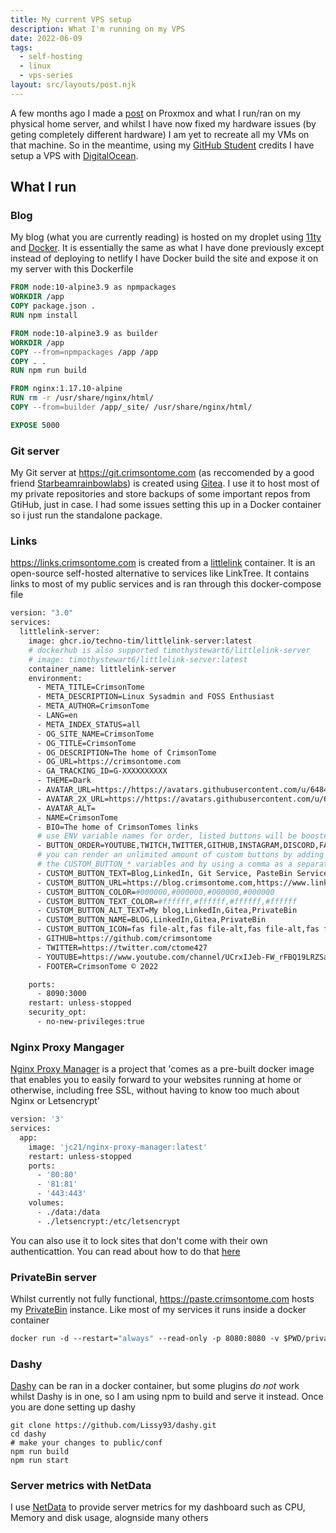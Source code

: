 ```yaml
---
title: My current VPS setup
description: What I'm running on my VPS
date: 2022-06-09
tags:
  - self-hosting
  - linux
  - vps-series
layout: src/layouts/post.njk
---
```


A few months ago I made a [post](https://blog.crimsontome.com/posts/PVE/) on Proxmox and what I run/ran on my physical home server, and whilst I have now fixed my hardware issues (by geting completely different hardware) I am yet to recreate all my VMs on that machine. So in the meantime, using my [GitHub Student](https://education.github.com/pack) credits I have setup a VPS with [DigitalOcean](https://www.digitalocean.com/products/droplets).

## What I run

### Blog

My blog (what you are currently reading) is hosted on my droplet using [11ty](https://www.11ty.dev/) and [Docker](https://www.docker.com/). It is essentially the same as what I have done previously except instead of deploying to netlify I have Docker build the site and expose it on my server with this Dockerfile

```dockerfile
FROM node:10-alpine3.9 as npmpackages
WORKDIR /app
COPY package.json .
RUN npm install

FROM node:10-alpine3.9 as builder
WORKDIR /app
COPY --from=npmpackages /app /app
COPY . .
RUN npm run build

FROM nginx:1.17.10-alpine
RUN rm -r /usr/share/nginx/html/
COPY --from=builder /app/_site/ /usr/share/nginx/html/

EXPOSE 5000
```

### Git server

My Git server at https://git.crimsontome.com (as reccomended by a good friend [Starbeamrainbowlabs](https://starbeamrainbowlabs.com/)) is created using [Gitea](https://gitea.io/en-us/). I use it to host most of my private repositories and store backups of some important repos from GtiHub, just in case. I had some issues setting this up in a Docker container so i just run the standalone package.

### Links

https://links.crimsontome.com is created from a [littlelink](https://github.com/techno-tim/littlelink-server) container. It is an open-source self-hosted alternative to services like LinkTree. It contains links to most of my public services and is ran through this docker-compose file

```dockerfile
version: "3.0"
services:
  littlelink-server:
    image: ghcr.io/techno-tim/littlelink-server:latest
    # dockerhub is also supported timothystewart6/littlelink-server
    # image: timothystewart6/littlelink-server:latest
    container_name: littlelink-server
    environment:
      - META_TITLE=CrimsonTome
      - META_DESCRIPTION=Linux Sysadmin and FOSS Enthusiast
      - META_AUTHOR=CrimsonTome
      - LANG=en
      - META_INDEX_STATUS=all
      - OG_SITE_NAME=CrimsonTome
      - OG_TITLE=CrimsonTome
      - OG_DESCRIPTION=The home of CrimsonTome
      - OG_URL=https://crimsontome.com
      - GA_TRACKING_ID=G-XXXXXXXXXX
      - THEME=Dark
      - AVATAR_URL=https://https://avatars.githubusercontent.com/u/64846840?v=4
      - AVATAR_2X_URL=https://https://avatars.githubusercontent.com/u/64846840?v=4
      - AVATAR_ALT=
      - NAME=CrimsonTome
      - BIO=The home of CrimsonTomes links
      # use ENV variable names for order, listed buttons will be boosted to the top
      - BUTTON_ORDER=YOUTUBE,TWITCH,TWITTER,GITHUB,INSTAGRAM,DISCORD,FACEBOOK,TIKTOK,PATREON,GEAR,DOCUMENTATION
      # you can render an unlimited amount of custom buttons by adding
      # the CUSTOM_BUTTON_* variables and by using a comma as a separator.
      - CUSTOM_BUTTON_TEXT=Blog,LinkedIn, Git Service, PasteBin Service
      - CUSTOM_BUTTON_URL=https://blog.crimsontome.com,https://www.linkedin.com/in/matt-clark-aa776b1b4/,https://git.crimsontome.com,https://paste.crimsontome.com
      - CUSTOM_BUTTON_COLOR=#000000,#000000,#000000,#000000
      - CUSTOM_BUTTON_TEXT_COLOR=#ffffff,#ffffff,#ffffff,#ffffff
      - CUSTOM_BUTTON_ALT_TEXT=My blog,LinkedIn,Gitea,PrivateBin
      - CUSTOM_BUTTON_NAME=BLOG,LinkedIn,Gitea,PrivateBin
      - CUSTOM_BUTTON_ICON=fas file-alt,fas file-alt,fas file-alt,fas file-alt
      - GITHUB=https://github.com/crimsontome
      - TWITTER=https://twitter.com/ctome427
      - YOUTUBE=https://www.youtube.com/channel/UCrxIJeb-FW_rFBQ19LRZSaQ
      - FOOTER=CrimsonTome © 2022

    ports:
      - 8090:3000
    restart: unless-stopped
    security_opt:
      - no-new-privileges:true
```

### Nginx Proxy Mangager

[Nginx Proxy Manager](https://nginxproxymanager.com/) is a project that 'comes as a pre-built docker image that enables you to easily forward to your websites running at home or otherwise, including free SSL, without having to know too much about Nginx or Letsencrypt'

```dockerfile
version: '3'
services:
  app:
    image: 'jc21/nginx-proxy-manager:latest'
    restart: unless-stopped
    ports:
      - '80:80'
      - '81:81'
      - '443:443'
    volumes:
      - ./data:/data
      - ./letsencrypt:/etc/letsencrypt
```

You can also use it to lock sites that don't come with their own authenticattion. You can read about how to do that [here](https://blog.crimsontome.com/posts/locking-sites-with-nginx-proxy-manager/)

### PrivateBin server

Whilst currently not fully functional, https://paste.crimsontome.com hosts my [PrivateBin](https://privatebin.info/) instance. Like most of my services it runs inside a docker container

```dockerfile
docker run -d --restart="always" --read-only -p 8080:8080 -v $PWD/privatebin-data:/srv/data privatebin/nginx-fpm-alpine
```

### Dashy

[Dashy](https://dashy.to/) can be ran in a docker container, but some plugins _do not_ work whilst Dashy is in one, so I am using npm to build and serve it instead. Once you are done setting up dashy

```shell
git clone https://github.com/Lissy93/dashy.git
cd dashy
# make your changes to public/conf
npm run build
npm run start
```

### Server metrics with NetData

I use [NetData](https://github.com/netdata/netdata) to provide server metrics for my dashboard such as CPU, Memory and disk usage, alognside many others
